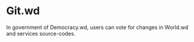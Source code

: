 # Git.wd
In government of Democracy.wd, users can vote for changes in World.wd and services source-codes.
